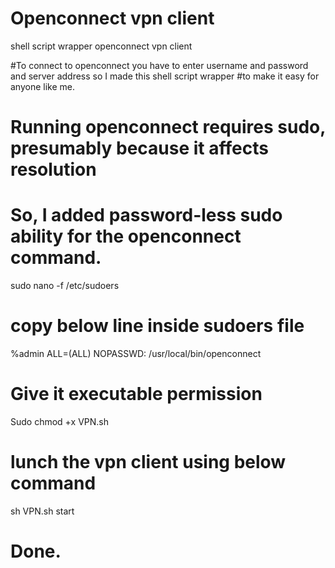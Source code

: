 # Openconnect vpn client
shell script wrapper openconnect vpn client

#To connect to openconnect you have to enter username and password and server address so I made this shell script wrapper
#to make it easy for anyone like me.

# Running openconnect requires sudo, presumably because it affects resolution
# So, I added password-less sudo ability for the openconnect command.
sudo nano -f /etc/sudoers

# copy below line inside sudoers file
%admin  ALL=(ALL) NOPASSWD: /usr/local/bin/openconnect

# Give it executable permission
Sudo chmod +x VPN.sh

# lunch the vpn client using below command
sh VPN.sh start

# Done.
